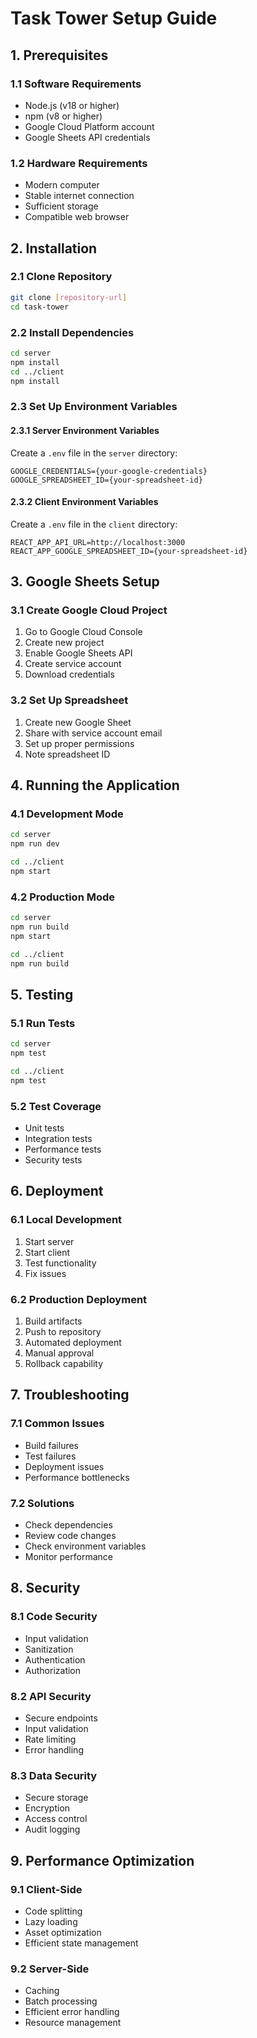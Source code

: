 # Task Tower Setup Guide

## 1. Prerequisites

### 1.1 Software Requirements
- Node.js (v18 or higher)
- npm (v8 or higher)
- Google Cloud Platform account
- Google Sheets API credentials

### 1.2 Hardware Requirements
- Modern computer
- Stable internet connection
- Sufficient storage
- Compatible web browser

## 2. Installation

### 2.1 Clone Repository
```bash
git clone [repository-url]
cd task-tower
```

### 2.2 Install Dependencies
```bash
cd server
npm install
cd ../client
npm install
```

### 2.3 Set Up Environment Variables

#### 2.3.1 Server Environment Variables
Create a `.env` file in the `server` directory:
```
GOOGLE_CREDENTIALS={your-google-credentials}
GOOGLE_SPREADSHEET_ID={your-spreadsheet-id}
```

#### 2.3.2 Client Environment Variables
Create a `.env` file in the `client` directory:
```
REACT_APP_API_URL=http://localhost:3000
REACT_APP_GOOGLE_SPREADSHEET_ID={your-spreadsheet-id}
```

## 3. Google Sheets Setup

### 3.1 Create Google Cloud Project
1. Go to Google Cloud Console
2. Create new project
3. Enable Google Sheets API
4. Create service account
5. Download credentials

### 3.2 Set Up Spreadsheet
1. Create new Google Sheet
2. Share with service account email
3. Set up proper permissions
4. Note spreadsheet ID

## 4. Running the Application

### 4.1 Development Mode
```bash
cd server
npm run dev

cd ../client
npm start
```

### 4.2 Production Mode
```bash
cd server
npm run build
npm start

cd ../client
npm run build
```

## 5. Testing

### 5.1 Run Tests
```bash
cd server
npm test

cd ../client
npm test
```

### 5.2 Test Coverage
- Unit tests
- Integration tests
- Performance tests
- Security tests

## 6. Deployment

### 6.1 Local Development
1. Start server
2. Start client
3. Test functionality
4. Fix issues

### 6.2 Production Deployment
1. Build artifacts
2. Push to repository
3. Automated deployment
4. Manual approval
5. Rollback capability

## 7. Troubleshooting

### 7.1 Common Issues
- Build failures
- Test failures
- Deployment issues
- Performance bottlenecks

### 7.2 Solutions
- Check dependencies
- Review code changes
- Check environment variables
- Monitor performance

## 8. Security

### 8.1 Code Security
- Input validation
- Sanitization
- Authentication
- Authorization

### 8.2 API Security
- Secure endpoints
- Input validation
- Rate limiting
- Error handling

### 8.3 Data Security
- Secure storage
- Encryption
- Access control
- Audit logging

## 9. Performance Optimization

### 9.1 Client-Side
- Code splitting
- Lazy loading
- Asset optimization
- Efficient state management

### 9.2 Server-Side
- Caching
- Batch processing
- Efficient error handling
- Resource management
